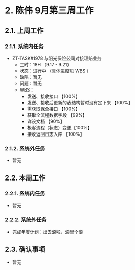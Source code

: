 # 2. 陈伟 9月第三周工作

## 2.1. 上周工作

### 2.1.1. 系统内任务

+ ZT-TASK#1978 与阳光保险公司对接理赔业务
  - 工时：18H （9.17 - 9.21）
  - 状态：进行中 （具体进度见 WBS ）
  - 缺陷：暂无
  - 问题：暂无
  - WBS：
      * 发送、接收接口 【100%】
      * 发送、接收后更新的表结构暂时没有定下来 【100%】
      * 需获取保全接口 【100%】
      * 获取全流程数据字段 【99%】
      * 详设文档 【90%】
      * 极客流程（状态）变更【100%】
      * 接收返回日志入库 【100%】

### 2.1.2. 系统外任务

- 暂无

## 2.2. 本周工作

### 2.2.1. 系统内任务

- 暂无

### 2.2.2. 系统外任务

- 完成年度计划：出去浪啦，浪里个浪

## 2.3. 确认事项

- 暂无